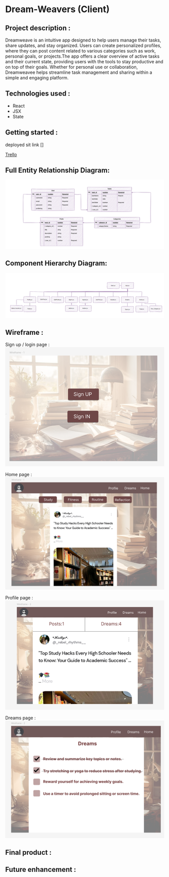 # Dream-Weavers (Client)



**Project description :** 
---------------------------------------------------
Dreamweave is an intuitive app designed to help users manage their tasks, share updates, and stay organized. Users can create personalized profiles, where they can post content related to various categories such as work, personal goals, or projects.The app offers a clear overview of active tasks and their current state, providing users with the tools to stay productive and on top of their goals. Whether for personal use or collaboration, Dreamweavee helps streamline task management and sharing within a simple and engaging platform.


**Technologies used :**
---------------------------------------------------
- React 
- JSX
- State


**Getting started :**
----------------------------------------------------
 deployed sit link []

[Trello](https://trello.com/invite/b/676bf69b20ad5fa300965e9e/ATTIf6cc6cb3e5213ef90505a3a7c6fd555d8457F81E/dreamweavers)


**Full Entity Relationship Diagram:**
----------------------------------------------------
![ERD](ERD.png)

**Component Hierarchy Diagram:**
----------------------------------------------------
![Component](5.png)

**Wireframe :**
----------------------------------------------------
Sign up / login page :
![login](1.png)

Home page :
![home](2.png)

Profile page :
![profile](3.png)

Dreams page : 
![dreams](4.png)

**Final product :**
----------------------------------------------------

**Future enhancement :**
----------------------------------------------------

